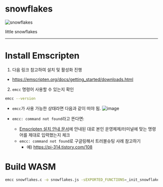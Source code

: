 # snowflakes

![snowflakes](https://user-images.githubusercontent.com/54733637/148814830-22d74c4a-3984-47e0-86fb-df2fa9e146ed.gif)

little snowflakes

___

# Install Emscripten
1. 다음 링크 참고하여 설치 및 활성화 진행
- https://emscripten.org/docs/getting_started/downloads.html

2. `emcc` 명령어 사용할 수 있는지 확인
```sh
emcc --version
```
- `emcc`가 사용 가능한 상태라면 다음과 같이 떠야 됨.
  ![image](https://github.com/user-attachments/assets/4d487571-d2c3-4615-9845-96dc2b84a607)

- `emcc: command not found`라고 뜬다면:
  - [Emscripten 설치 안내 문서](https://emscripten.org/docs/getting_started/downloads.html)에 안내된 대로 본인 운영체제/터미널에 맞는 명령어를 제대로 입력했는지 체크
  - `emcc: command not found`로 구글링해서 트러블슈팅 사례 참고하기
    - 예) https://pi-314.tistory.com/108

# Build WASM
```sh
emcc snowflakes.c -o snowflakes.js -sEXPORTED_FUNCTIONS=_init_snowflakes,_update_snowflakes,_get_snowflakes -sEXPORTED_RUNTIME_METHODS=ccall,cwrap -s SIDE_MODULE=0
```
